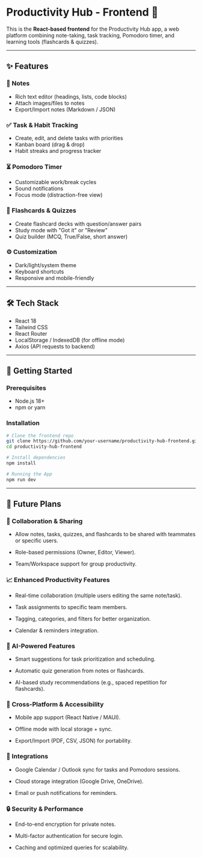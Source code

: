 # Productivity Hub - Frontend 📝

This is the **React-based frontend** for the Productivity Hub app, a web platform combining note-taking, task tracking, Pomodoro timer, and learning tools (flashcards & quizzes).

---

## ✨ Features

### 📝 Notes
- Rich text editor (headings, lists, code blocks)
- Attach images/files to notes
- Export/Import notes (Markdown / JSON)

### ✅ Task & Habit Tracking
- Create, edit, and delete tasks with priorities
- Kanban board (drag & drop)
- Habit streaks and progress tracker

### ⏳ Pomodoro Timer
- Customizable work/break cycles
- Sound notifications
- Focus mode (distraction-free view)

### 🧠 Flashcards & Quizzes
- Create flashcard decks with question/answer pairs
- Study mode with "Got it" or "Review"
- Quiz builder (MCQ, True/False, short answer)

### ⚙️ Customization
- Dark/light/system theme
- Keyboard shortcuts
- Responsive and mobile-friendly

---

## 🛠 Tech Stack
- React 18
- Tailwind CSS
- React Router
- LocalStorage / IndexedDB (for offline mode)
- Axios (API requests to backend)

---

## 🚀 Getting Started

### Prerequisites
- Node.js 18+
- npm or yarn

### Installation
```bash
# Clone the frontend repo
git clone https://github.com/your-username/productivity-hub-frontend.git
cd productivity-hub-frontend

# Install dependencies
npm install

# Running the App
npm run dev

```

---

## 🚀 Future Plans
### 🔗 Collaboration & Sharing

- Allow notes, tasks, quizzes, and flashcards to be shared with teammates or specific users.

- Role-based permissions (Owner, Editor, Viewer).

- Team/Workspace support for group productivity.

### 📈 Enhanced Productivity Features

- Real-time collaboration (multiple users editing the same note/task).

- Task assignments to specific team members.

- Tagging, categories, and filters for better organization.

- Calendar & reminders integration.

### 🤖 AI-Powered Features

- Smart suggestions for task prioritization and scheduling.

- Automatic quiz generation from notes or flashcards.

- AI-based study recommendations (e.g., spaced repetition for flashcards).

### 📱 Cross-Platform & Accessibility

- Mobile app support (React Native / MAUI).

- Offline mode with local storage + sync.

- Export/Import (PDF, CSV, JSON) for portability.

### 🔌 Integrations

- Google Calendar / Outlook sync for tasks and Pomodoro sessions.

- Cloud storage integration (Google Drive, OneDrive).

- Email or push notifications for reminders.

### 🔒 Security & Performance

- End-to-end encryption for private notes.

- Multi-factor authentication for secure login.

- Caching and optimized queries for scalability.
